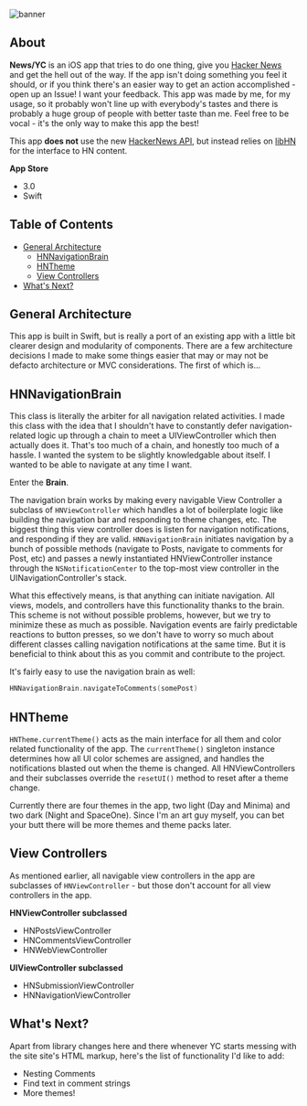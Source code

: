 ![banner](resources/gh/banner.png)

## About

**News/YC** is an iOS app that tries to do one thing, give you [Hacker News](https://news.ycombinator.com) and get the hell out of the way. If the app isn't doing something you feel it should, or if you think there's an easier way to get an action accomplished - open up an Issue! I want your feedback. This app was made by me, for my usage, so it probably won't line up with everybody's tastes and there is probably a huge group of people with better taste than me. Feel free to be vocal - it's the only way to make this app the best!

This app **does not** use the new [HackerNews API](https://github.com/HackerNews/API), but instead relies on [libHN](https://github.com/bennyguitar/libHN) for the interface to HN content.

**App Store**

* 3.0
* Swift

## Table of Contents

* [General Architecture](#general-architecture)
  * [HNNavigationBrain](#hnnavigationbrain)
  * [HNTheme](#hntheme)
  * [View Controllers](#view-controllers)
* [What's Next?](#whats-next)

## General Architecture

This app is built in Swift, but is really a port of an existing app with a little bit clearer design and modularity of components. There are a few architecture decisions I made to make some things easier that may or may not be defacto architecture or MVC considerations. The first of which is...

## HNNavigationBrain

This class is literally the arbiter for all navigation related activities. I made this class with the idea that I shouldn't have to constantly defer navigation-related logic up through a chain to meet a UIViewController which then actually does it. That's too much of a chain, and honestly too much of a hassle. I wanted the system to be slightly knowledgable about itself. I wanted to be able to navigate at any time I want.

Enter the **Brain**.

The navigation brain works by making every navigable View Controller a subclass of `HNViewController` which handles a lot of boilerplate logic like building the navigation bar and responding to theme changes, etc. The biggest thing this view controller does is listen for navigation notifications, and responding if they are valid. `HNNavigationBrain` initiates navigation by a bunch of possible methods (navigate to Posts, navigate to comments for Post, etc) and passes a newly instantiated HNViewController instance through the `NSNotificationCenter` to the top-most view controller in the UINavigationController's stack.

What this effectively means, is that anything can initiate navigation. All views, models, and controllers have this functionality thanks to the brain. This scheme is not without possible problems, however, but we try to minimize these as much as possible. Navigation events are fairly predictable reactions to button presses, so we don't have to worry so much about different classes calling navigation notifications at the same time. But it is beneficial to think about this as you commit and contribute to the project.

It's fairly easy to use the navigation brain as well:

```swift
HNNavigationBrain.navigateToComments(somePost)
```

## HNTheme 

`HNTheme.currentTheme()` acts as the main interface for all them and color related functionality of the app. The `currentTheme()` singleton instance determines how all UI color schemes are assigned, and handles the notifications blasted out when the theme is changed. All HNViewControllers and their subclasses override the `resetUI()` method to reset after a theme change.

Currently there are four themes in the app, two light (Day and Minima) and two dark (Night and SpaceOne). Since I'm an art guy myself, you can bet your butt there will be more themes and theme packs later.

## View Controllers

As mentioned earlier, all navigable view controllers in the app are subclasses of `HNViewController` - but those don't account for all view controllers in the app.

**HNViewController subclassed**

* HNPostsViewController
* HNCommentsViewController
* HNWebViewController

**UIViewController subclassed**

* HNSubmissionViewController
* HNNavigationViewController

## What's Next?

Apart from library changes here and there whenever YC starts messing with the site site's HTML markup, here's the list of functionality I'd like to add:

* Nesting Comments
* Find text in comment strings
* More themes!
